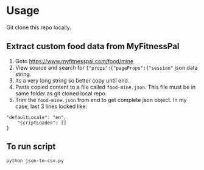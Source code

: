 # Usage

Git clone this repo locally.

## Extract custom food data from MyFitnessPal

1. Goto https://www.myfitnesspal.com/food/mine
2. View source and search for `{"props":{"pageProps":{"session"` json data string.
3. Its a very long string so better copy until end.
4. Paste copied content to a file called `food-mine.json`. This file must be in same folder as git cloned local repo.
5. Trim the `food-mine.json` from end to get complete json object. In my case, last 3 lines looked like: 

```
"defaultLocale": "en",
    "scriptLoader": []
}
```

## To run script

```
python json-to-csv.py
```